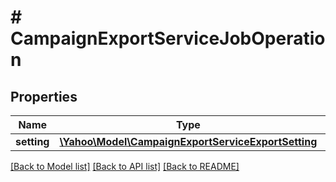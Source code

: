 # # CampaignExportServiceJobOperation

## Properties

Name | Type | Description | Notes
------------ | ------------- | ------------- | -------------
**setting** | [**\Yahoo\Model\CampaignExportServiceExportSetting**](CampaignExportServiceExportSetting.md) |  | 

[[Back to Model list]](../../README.md#documentation-for-models) [[Back to API list]](../../README.md#documentation-for-api-endpoints) [[Back to README]](../../README.md)


